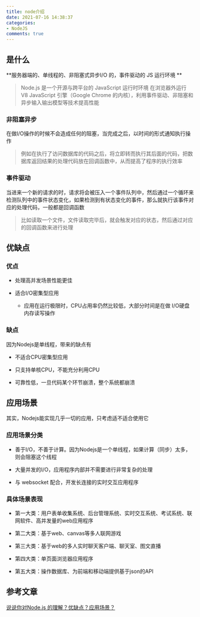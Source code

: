 ```yaml
---
title: node介绍
date: 2021-07-16 14:38:37
categories:
- NodeJS
comments: true
---
```




## 是什么

**服务器端的、单线程的、非阻塞式异步I/O 的，事件驱动的 JS 运行环境 **

<!-- more -->

> Node.js 是一个开源与跨平台的 JavaScript 运行时环境
> 在浏览器外运行 V8 JavaScript 引擎（Google Chrome 的内核），利用事件驱动、非阻塞和异步输入输出模型等技术提高性能



### 非阻塞异步

在做I/O操作的时候不会造成任何的阻塞，当完成之后，以时间的形式通知执行操作

> 例如在执行了访问数据库的代码之后，将立即转而执行其后面的代码，把数据库返回结果的处理代码放在回调函数中，从而提高了程序的执行效率

### 事件驱动

当进来一个新的请求的时，请求将会被压入一个事件队列中，然后通过一个循环来检测队列中的事件状态变化，如果检测到有状态变化的事件，那么就执行该事件对应的处理代码，一般都是回调函数

> 比如读取一个文件，文件读取完毕后，就会触发对应的状态，然后通过对应的回调函数来进行处理



## 优缺点

### 优点

- 处理高并发场景性能更佳

- 适合I/O密集型应用
	- 应用在运行极限时，CPU占用率仍然比较低，大部分时间是在做 I/O硬盘内存读写操作

### 缺点

因为Nodejs是单线程，带来的缺点有

- 不适合CPU密集型应用

- 只支持单核CPU，不能充分利用CPU

- 可靠性低，一旦代码某个环节崩溃，整个系统都崩溃



## 应用场景

其实，Nodejs能实现几乎一切的应用，只考虑适不适合使用它

### 应用场景分类

- 善于I/O，不善于计算。因为Nodejs是一个单线程，如果计算（同步）太多，则会阻塞这个线程

- 大量并发的I/O，应用程序内部并不需要进行非常复杂的处理

- 与 websocket 配合，开发长连接的实时交互应用程序

### 具体场景表现

- 第一大类：用户表单收集系统、后台管理系统、实时交互系统、考试系统、联网软件、高并发量的web应用程序

- 第二大类：基于web、canvas等多人联网游戏

- 第三大类：基于web的多人实时聊天客户端、聊天室、图文直播

- 第四大类：单页面浏览器应用程序

- 第五大类：操作数据库、为前端和移动端提供基于json的API



## 参考文章

[说说你对Node.js 的理解？优缺点？应用场景？](https://mp.weixin.qq.com/s?__biz=MzU1OTgxNDQ1Nw==&mid=2247487720&idx=2&sn=57c3aabdb1f91fa11c7285c1c779b59e&chksm=fc10d2becb675ba853c4d5ec95edeb3ebbf3e26f2d289a3124abce7220d6db37e93884149773&scene=178&cur_album_id=1893465646416330758#rd)